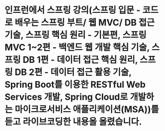 # 인프런에서 스프링 강의(스프링 입문 - 코드로 배우는 스프링 부트/ 웹 MVC/ DB 접근 기술, 스프링 핵심 원리 - 기본편, 스프링 MVC 1~2편 - 백엔드 웹 개발 핵심 기술, 스프링 DB 1편 - 데이터 접근 핵심 원리, 스프링 DB 2편 - 데이터 접근 활용 기술, Spring Boot를 이용한 RESTful Web Services 개발, Spring Cloud로 개발하는 마이크로서비스 애플리케이션(MSA))를 듣고 라이브코딩한 내용을 올렸습니다.
